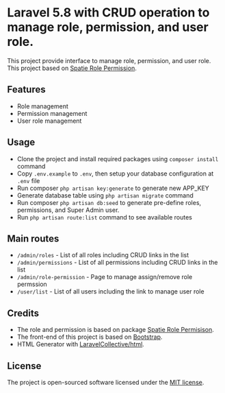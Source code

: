 # Laravel 5.8 with CRUD operation to manage role, permission, and user role.

This project provide interface to manage role, permission, and user role. This project based on [Spatie Role Permission](https://github.com/spatie/laravel-permission).

## Features

- Role management
- Permission management
- User role management

## Usage

- Clone the project and install required packages using `composer install` command
- Copy `.env.example` to `.env`, then setup your database configuration at `.env` file
- Run composer `php artisan key:generate` to generate new APP_KEY
- Generate database table using `php artisan migrate` command
- Run composer `php artisan db:seed` to generate pre-define roles, permissions, and Super Admin user.
- Run `php artisan route:list` command to see available routes

## Main routes

- `/admin/roles` - List of all roles including CRUD links in the list
- `/admin/permissions` - List of all permissions including CRUD links in the list
- `/admin/role-permission` - Page to manage assign/remove role permssion
- `/user/list` - List of all users including the link to manage user role


## Credits

- The role and permission is based on package [Spatie Role Permisison](https://github.com/spatie/laravel-permission).
- The front-end of this project is based on [Bootstrap](https://getbootstrap.com).
- HTML Generator with [LaravelCollective/html](https://github.com/LaravelCollective/docs/blob/5.6/html.md).

## License

The project is open-sourced software licensed under the [MIT license](http://opensource.org/licenses/MIT).
